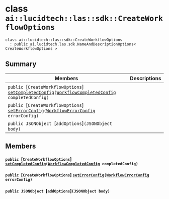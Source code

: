 # class `ai::lucidtech::las::sdk::CreateWorkflowOptions` 

```
class ai::lucidtech::las::sdk::CreateWorkflowOptions
  : public ai.lucidtech.las.sdk.NameAndDescriptionOptions< CreateWorkflowOptions >
```  

## Summary

 Members                        | Descriptions                                
--------------------------------|---------------------------------------------
`public `[`CreateWorkflowOptions`] [`setCompletedConfig`](#classai_1_1lucidtech_1_1las_1_1sdk_1_1_create_workflow_options_1adcf2b376dab782ce4b8f84e73132eb1f)`(`[`WorkflowCompletedConfig`](docs/ai::lucidtech::las::sdk::WorkflowCompletedConfig.md#classai_1_1lucidtech_1_1las_1_1sdk_1_1_workflow_completed_config)` completedConfig)` | 
`public `[`CreateWorkflowOptions`] [`setErrorConfig`](#classai_1_1lucidtech_1_1las_1_1sdk_1_1_create_workflow_options_1aa5f11590f30a23063349152742baedff)`(`[`WorkflowErrorConfig`](docs/ai::lucidtech::las::sdk::WorkflowErrorConfig.md#classai_1_1lucidtech_1_1las_1_1sdk_1_1_workflow_error_config)` errorConfig)` | 
`public JSONObject `[`addOptions`]`(JSONObject body)` | 

## Members

#### `public `[`CreateWorkflowOptions`] [`setCompletedConfig`](#classai_1_1lucidtech_1_1las_1_1sdk_1_1_create_workflow_options_1adcf2b376dab782ce4b8f84e73132eb1f)`(`[`WorkflowCompletedConfig`](docs/ai::lucidtech::las::sdk::WorkflowCompletedConfig.md#classai_1_1lucidtech_1_1las_1_1sdk_1_1_workflow_completed_config)` completedConfig)` 

#### `public `[`CreateWorkflowOptions`] [`setErrorConfig`](#classai_1_1lucidtech_1_1las_1_1sdk_1_1_create_workflow_options_1aa5f11590f30a23063349152742baedff)`(`[`WorkflowErrorConfig`](docs/ai::lucidtech::las::sdk::WorkflowErrorConfig.md#classai_1_1lucidtech_1_1las_1_1sdk_1_1_workflow_error_config)` errorConfig)` 

#### `public JSONObject `[`addOptions`]`(JSONObject body)` 

